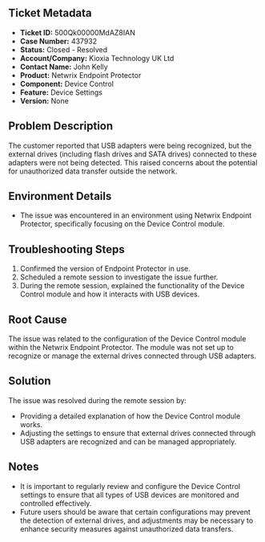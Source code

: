 ## Ticket Metadata
- **Ticket ID:** 500Qk00000MdAZ8IAN
- **Case Number:** 437932
- **Status:** Closed - Resolved
- **Account/Company:** Kioxia Technology UK Ltd
- **Contact Name:** John Kelly
- **Product:** Netwrix Endpoint Protector
- **Component:** Device Control
- **Feature:** Device Settings
- **Version:** None

## Problem Description
The customer reported that USB adapters were being recognized, but the external drives (including flash drives and SATA drives) connected to these adapters were not being detected. This raised concerns about the potential for unauthorized data transfer outside the network.

## Environment Details
- The issue was encountered in an environment using Netwrix Endpoint Protector, specifically focusing on the Device Control module.

## Troubleshooting Steps
1. Confirmed the version of Endpoint Protector in use.
2. Scheduled a remote session to investigate the issue further.
3. During the remote session, explained the functionality of the Device Control module and how it interacts with USB devices.

## Root Cause
The issue was related to the configuration of the Device Control module within the Netwrix Endpoint Protector. The module was not set up to recognize or manage the external drives connected through USB adapters.

## Solution
The issue was resolved during the remote session by:
- Providing a detailed explanation of how the Device Control module works.
- Adjusting the settings to ensure that external drives connected through USB adapters are recognized and can be managed appropriately.

## Notes
- It is important to regularly review and configure the Device Control settings to ensure that all types of USB devices are monitored and controlled effectively.
- Future users should be aware that certain configurations may prevent the detection of external drives, and adjustments may be necessary to enhance security measures against unauthorized data transfers.